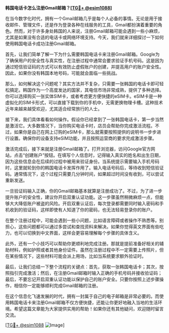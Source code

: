 **韩国电话卡怎么注册Gmail邮箱？[[TG💪+ @esim1088](https://t.me/s/esim1088)]**

在当今数字化时代，拥有一个Gmail邮箱几乎是每个人必备的事情。无论是用于接收邮件、管理文件，还是作为登录各种在线服务的工具，Gmail都扮演着重要的角色。然而，对于许多身处韩国的人来说，注册Gmail邮箱可能会遇到一些小麻烦，尤其是如果没有合适的电话卡或网络环境支持。今天，我们就来详细探讨一下如何使用韩国电话卡成功注册Gmail邮箱。

首先，让我们简单了解一下为什么需要韩国电话卡来注册Gmail邮箱。Google为了确保用户的安全性与真实性，在注册过程中通常会要求验证手机号码。这是因为通过短信验证码的方式可以有效防止虚假账户的创建，并提高用户的账户安全性。因此，如果你没有韩国本地号码，可能就会面临一些挑战。

那么，如何解决这个问题呢？其实方法并不复杂，只需要一张韩国的电话卡即可轻松搞定。韩国作为一个高度发达的国家，其电信市场非常成熟，提供了多种选择。你可以选择购买一张实体SIM卡，或者考虑更方便快捷的eSIM卡。eSIM卡是一种虚拟化的SIM卡形式，可以直接下载到你的手机中，无需更换物理卡槽。这种技术近年来越来越受欢迎，尤其适合经常旅行的人士。

接下来，我们具体看看如何操作。假设你已经拿到了一张韩国电话卡，第一步当然是激活它。大多数情况下，当你购买电话卡时，店员会帮助你完成激活流程。不过，如果你是自己在网上订购的eSIM卡，那么就需要按照提供的说明书一步步进行设置。确保你的设备支持eSIM功能，并且按照运营商的要求完成激活步骤。

激活完成后，接下来就是注册Gmail邮箱了。打开浏览器，访问Google官方网站，点击“创建账户”按钮。在填写个人信息时，记得输入真实的姓名和出生日期，因为这些信息会在后续的过程中被用来验证身份。当系统提示需要输入手机号码时，这里就轮到你的韩国电话卡发挥作用了。输入电话号码后，等待收到短信验证码。通常情况下，这个过程只需要几分钟时间，如果超过时间没有收到，可以尝试重新发送。

一旦验证码输入正确，你的Gmail邮箱基本就算是注册成功了。不过，为了进一步提升账户的安全性，建议你开启双重认证功能。这一步骤虽然稍微麻烦一点，但能够大大降低账户被盗的风险。开启双重认证后，每次登录都需要同时输入密码和手机收到的验证码，这样即使有人知道了你的密码，也无法轻易登录你的账户。

在整个注册过程中，可能会遇到一些小问题，比如语言障碍或者操作不熟悉等。别担心，这些问题都可以通过多尝试和查找资料来解决。如果你觉得英文界面有些吃力，也可以切换到中文界面，这样会更容易理解每个步骤的具体含义。

此外，还有一个小技巧可以帮助你更顺利地完成注册。那就是提前准备好相关的辅助材料，例如护照或者其他身份证件。虽然在注册过程中不一定需要上传照片，但在某些情况下，这些材料可能会派上用场，比如当系统要求额外验证时。

最后，让我们总结一下整个流程的关键点：首先，获取一张韩国电话卡；其次，按照指引完成激活；然后，在注册Gmail邮箱时输入正确的手机号码并接收验证码；最后，不要忘记开启双重认证功能以保护自己的账户安全。只要你按照上述步骤操作，相信你一定能够顺利完成Gmail邮箱的注册。

在这个信息化飞速发展的时代，拥有一封属于自己的电子邮箱是非常必要的。而使用韩国电话卡来注册Gmail邮箱不仅方便快捷，还能让你更好地融入当地的生活环境。希望这篇文章能为大家提供实用的帮助！如果你还有其他疑问，欢迎随时留言交流。

[[TG💪+ @esim1088](https://t.me/s/esim1088) ![Image](https://i.postimg.cc/4NQfJmqS/Snipaste-2025-05-13-00-14-12.png)]